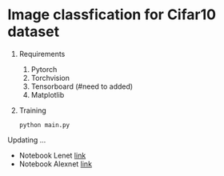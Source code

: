 # Image classfication for Cifar10 dataset

1. Requirements
   1. Pytorch
   2. Torchvision
   3. Tensorboard (#need to added)
   4. Matplotlib 

2. Training
    ```
    python main.py
    ```


Updating ...


- Notebook Lenet [link](https://www.kaggle.com/khanhdaom/cifar10-lenet)
- Notebook Alexnet [link](https://www.kaggle.com/khanhdaom/cifar10-alexnet/notebook)
